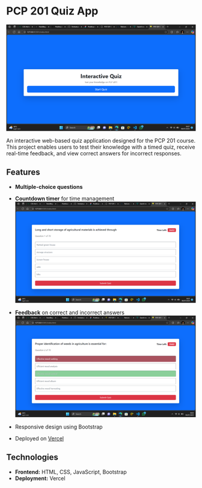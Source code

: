 # PCP 201 Quiz App  

![image info](/assets/Screenshot%202025-07-06%20185723.png)


An interactive web-based quiz application designed for the PCP 201 course. This project enables users to test their knowledge with a timed quiz, receive real-time feedback, and view correct answers for incorrect responses.

## Features  
- **Multiple-choice questions**  
- **Countdown timer** for time management  
![image info](/assets/Screenshot%202025-07-06%20185748.png)

- **Feedback** on correct and incorrect answers  
![image info](/assets/Screenshot%20(10).png)

- Responsive design using Bootstrap  
- Deployed on [Vercel](https://pcp-201-quiz-app.vercel.app/)

## Technologies  
- **Frontend:** HTML, CSS, JavaScript, Bootstrap  
- **Deployment:** Vercel
